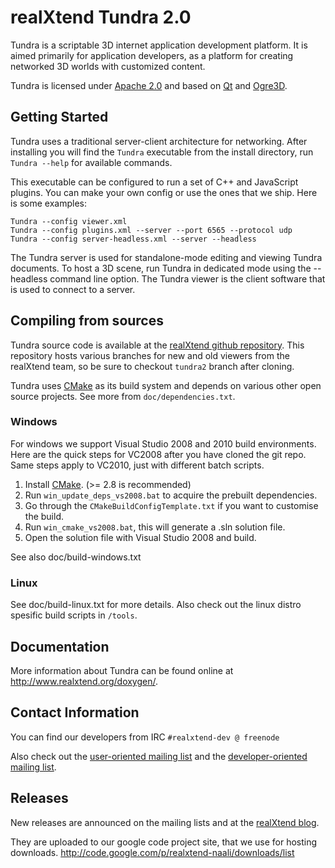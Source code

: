 realXtend Tundra 2.0
====================

Tundra is a scriptable 3D internet application development platform. It is aimed primarily for application developers, as a platform for creating networked 3D worlds with customized content.

Tundra is licensed under [Apache 2.0] and based on [Qt] and [Ogre3D].

Getting Started
---------------

Tundra uses a traditional server-client architecture for networking. After installing you will find the `Tundra` executable from the install directory, run `Tundra --help` for available commands.

This executable can be configured to run a set of C++ and JavaScript plugins. You can make your own config or use the ones that we ship. Here is some examples:

    Tundra --config viewer.xml
    Tundra --config plugins.xml --server --port 6565 --protocol udp
    Tundra --config server-headless.xml --server --headless

The Tundra server is used for standalone-mode editing and viewing Tundra documents. To host a 3D scene, run Tundra in dedicated mode using the --headless command line option. The Tundra viewer is the client software that is used to connect to a server.

Compiling from sources
----------------------

Tundra source code is available at the [realXtend github repository]. This repository hosts various branches for new and old viewers from the realXtend team, so be sure to checkout `tundra2` branch after cloning.
 
Tundra uses [CMake] as its build system and depends on various other open source projects. See more from `doc/dependencies.txt`.

### Windows

For windows we support Visual Studio 2008 and 2010 build environments. Here are the quick steps for VC2008 after you have cloned the git repo. Same steps apply to VC2010, just with different batch scripts.

1.  Install [CMake]. (>= 2.8 is recommended)
2.  Run `win_update_deps_vs2008.bat` to acquire the prebuilt dependencies.
3.  Go through the `CMakeBuildConfigTemplate.txt` if you want to customise the build.
4.  Run `win_cmake_vs2008.bat`, this will generate a .sln solution file.
5.  Open the solution file with Visual Studio 2008 and build.

See also doc/build-windows.txt

### Linux

See doc/build-linux.txt for more details. Also check out the linux distro spesific build scripts in `/tools`.

Documentation
-------------

More information about Tundra can be found online at http://www.realxtend.org/doxygen/.

Contact Information
-------------------

You can find our developers from IRC `#realxtend-dev @ freenode`

Also check out the [user-oriented mailing list](http://groups.google.com/group/realxtend) and the [developer-oriented mailing list](http://groups.google.com/group/realxtend-dev).

Releases
--------

New releases are announced on the mailing lists and at the [realXtend blog].

They are uploaded to our google code project site, that we use for hosting downloads. http://code.google.com/p/realxtend-naali/downloads/list

[Qt]:          http://qt.nokia.com/                            "Qt homepage"
[Ogre3D]:      http://www.ogre3d.org/                          "Ogre3D homepage"
[Apache 2.0]:  http://www.apache.org/licenses/LICENSE-2.0.txt  "Apache 2.0 license"
[CMake]:       http://www.cmake.org/                           "CMake homepage"
[realXtend blog]: http://www.realxtend.org                     "realXtend blog"
[realXtend github repository]: https://github.com/realXtend/naali/tree/tundra2 "realXtend Tundra repository"
